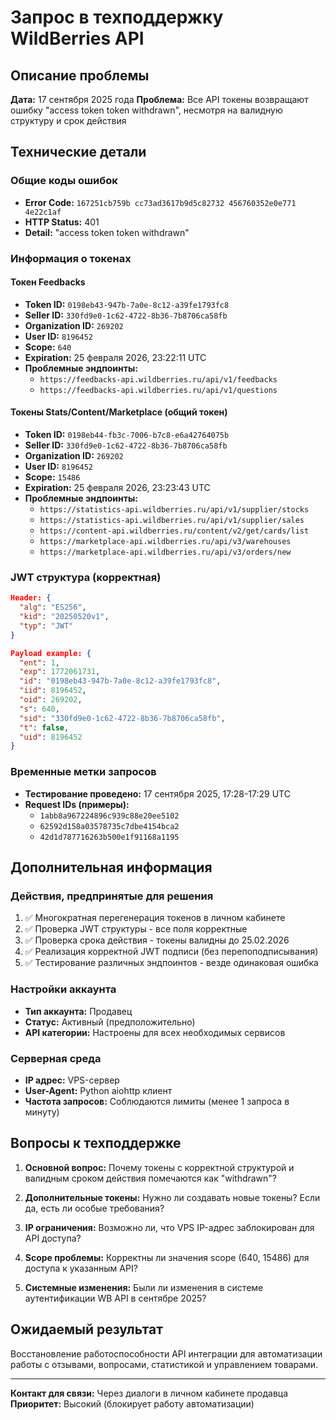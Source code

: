 # Запрос в техподдержку WildBerries API

## Описание проблемы

**Дата:** 17 сентября 2025 года
**Проблема:** Все API токены возвращают ошибку "access token token withdrawn", несмотря на валидную структуру и срок действия

## Технические детали

### Общие коды ошибок
- **Error Code:** `167251cb759b cc73ad3617b9d5c82732 456760352e0e771 4e22c1af`
- **HTTP Status:** 401
- **Detail:** "access token token withdrawn"

### Информация о токенах

#### Токен Feedbacks
- **Token ID:** `0198eb43-947b-7a0e-8c12-a39fe1793fc8`
- **Seller ID:** `330fd9e0-1c62-4722-8b36-7b8706ca58fb`
- **Organization ID:** `269202`
- **User ID:** `8196452`
- **Scope:** `640`
- **Expiration:** 25 февраля 2026, 23:22:11 UTC
- **Проблемные эндпоинты:**
  - `https://feedbacks-api.wildberries.ru/api/v1/feedbacks`
  - `https://feedbacks-api.wildberries.ru/api/v1/questions`

#### Токены Stats/Content/Marketplace (общий токен)
- **Token ID:** `0198eb44-fb3c-7006-b7c8-e6a42764075b`
- **Seller ID:** `330fd9e0-1c62-4722-8b36-7b8706ca58fb`
- **Organization ID:** `269202`
- **User ID:** `8196452`
- **Scope:** `15486`
- **Expiration:** 25 февраля 2026, 23:23:43 UTC
- **Проблемные эндпоинты:**
  - `https://statistics-api.wildberries.ru/api/v1/supplier/stocks`
  - `https://statistics-api.wildberries.ru/api/v1/supplier/sales`
  - `https://content-api.wildberries.ru/content/v2/get/cards/list`
  - `https://marketplace-api.wildberries.ru/api/v3/warehouses`
  - `https://marketplace-api.wildberries.ru/api/v3/orders/new`

### JWT структура (корректная)
```json
Header: {
  "alg": "ES256",
  "kid": "20250520v1",
  "typ": "JWT"
}

Payload example: {
  "ent": 1,
  "exp": 1772061731,
  "id": "0198eb43-947b-7a0e-8c12-a39fe1793fc8",
  "iid": 8196452,
  "oid": 269202,
  "s": 640,
  "sid": "330fd9e0-1c62-4722-8b36-7b8706ca58fb",
  "t": false,
  "uid": 8196452
}
```

### Временные метки запросов
- **Тестирование проведено:** 17 сентября 2025, 17:28-17:29 UTC
- **Request IDs (примеры):**
  - `1abb8a967224896c939c88e20ee5102`
  - `62592d158a03578735c7dbe4154bca2`
  - `42d1d787716263b500e1f91168a1195`

## Дополнительная информация

### Действия, предпринятые для решения
1. ✅ Многократная перегенерация токенов в личном кабинете
2. ✅ Проверка JWT структуры - все поля корректные
3. ✅ Проверка срока действия - токены валидны до 25.02.2026
4. ✅ Реализация корректной JWT подписи (без перепоподписывания)
5. ✅ Тестирование различных эндпоинтов - везде одинаковая ошибка

### Настройки аккаунта
- **Тип аккаунта:** Продавец
- **Статус:** Активный (предположительно)
- **API категории:** Настроены для всех необходимых сервисов

### Серверная среда
- **IP адрес:** VPS-сервер
- **User-Agent:** Python aiohttp клиент
- **Частота запросов:** Соблюдаются лимиты (менее 1 запроса в минуту)

## Вопросы к техподдержке

1. **Основной вопрос:** Почему токены с корректной структурой и валидным сроком действия помечаются как "withdrawn"?

2. **Дополнительные токены:** Нужно ли создавать новые токены? Если да, есть ли особые требования?

3. **IP ограничения:** Возможно ли, что VPS IP-адрес заблокирован для API доступа?

4. **Scope проблемы:** Корректны ли значения scope (640, 15486) для доступа к указанным API?

5. **Системные изменения:** Были ли изменения в системе аутентификации WB API в сентябре 2025?

## Ожидаемый результат

Восстановление работоспособности API интеграции для автоматизации работы с отзывами, вопросами, статистикой и управлением товарами.

---

**Контакт для связи:** Через диалоги в личном кабинете продавца
**Приоритет:** Высокий (блокирует работу автоматизации)
